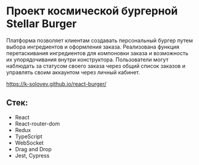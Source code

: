 # Проект космической бургерной Stellar Burger

Платформа позволяет клиентам создавать персональный бургер путем выбора ингредиентов и оформления заказа. Реализована функция перетаскивания ингредиентов для компоновки заказа и возможность их упорядочивания внутри конструктора. Пользователи могут наблюдать за статусом своего заказа через общий список заказов и управлять своим аккаунтом через личный кабинет.

https://k-solovev.github.io/react-burger/

## Стек:
- React
- React-router-dom
- Redux
- TypeScript
- WebSocket
- Drag and Drop
- Jest, Cypress